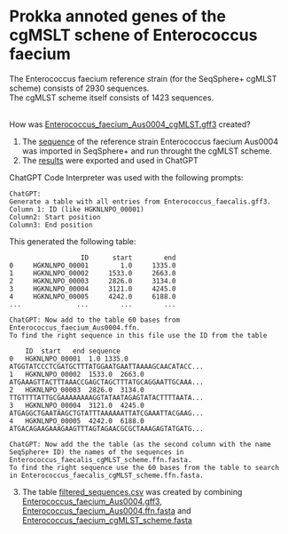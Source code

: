# Prokka annoted genes of the cgMSLT schene of Enterococcus faecium
The Enterococcus faecium reference strain (for the SeqSphere+ cgMLST scheme) consists of 2930 sequences.<br>
The cgMLST scheme itself consists of 1423 sequences.<br><br>

How was [Enterococcus_faecium_Aus0004_cgMLST.gff3](https://github.com/zmeel/cgMSLT-Entfae/blob/main/Enterococcus_faecium_Aus0004_cgMLST.gff3) created?<br>
1) The [sequence](https://raw.githubusercontent.com/zmeel/cgMSLT-Entfae/main/Enterococcus%20faecium%20strain%20Aus0004.fasta) of the reference strain Enterococcus faecium Aus0004 was imported in SeqSphere+ and run throught the cgMLST scheme.<br>
2) The [results](https://github.com/zmeel/cgMSLT-Entfae/blob/main/Enterococcus_faecium_cgMLST_scheme.fasta) were exported and used in ChatGPT <br>


ChatGPT Code Interpreter was used with the following prompts:
```
ChatGPT:
Generate a table with all entries from Enterococcus_faecalis.gff3. 
Column 1: ID (like HGKNLNPO_00001)
Column2: Start position
Column3: End position
```
This generated the following table:<br>
```
                  ID      start        end
0     HGKNLNPO_00001        1.0     1335.0
1     HGKNLNPO_00002     1533.0     2663.0
2     HGKNLNPO_00003     2826.0     3134.0
3     HGKNLNPO_00004     3121.0     4245.0
4     HGKNLNPO_00005     4242.0     6188.0
...              ...        ...        ...
```
```
ChatGPT: Now add to the table 60 bases from Enterococcus_faecium_Aus0004.ffn.
To find the right sequence in this file use the ID from the table
```
```
	ID	start	end	sequence
0	HGKNLNPO_00001	1.0	1335.0	ATGGTATCCCTCGATGCTTTATGGAATGAATTAAAAGCAACATACC...
1	HGKNLNPO_00002	1533.0	2663.0	ATGAAAGTTACTTTAAACCGAGCTAGCTTTATGCAGGAATTGCAAA...
2	HGKNLNPO_00003	2826.0	3134.0	TTGTTTTATTGCGAAAAAAAAGGTATAATAGAGTATACTTTTAATA...
3	HGKNLNPO_00004	3121.0	4245.0	ATGAGGCTGAATAAGCTGTATTTAAAAAATTATCGAAATTACGAAG...
4	HGKNLNPO_00005	4242.0	6188.0	ATGACAGAAGAAAGAAGTTTAGTAGAACGCGCTAAAGAGTATGATG...
```
```
ChatGPT: Now add the the table (as the second column with the name SeqSphere+ ID) the names of the sequences in Enterococcus_faecalis_cgMLST_scheme.ffn.fasta.
To find the right sequence use the 60 bases from the table to search in Enterococcus_faecalis_cgMLST_scheme.ffn.fasta.
```


3) The table [filtered_sequences.csv](https://github.com/zmeel/cgMSLT-Entfae/blob/main/filtered_sequences.csv) was created by combining [Enterococcus_faecium_Aus0004.gff3](https://raw.githubusercontent.com/zmeel/cgMSLT-Entfae/main/Enterococcus_faecium_Aus0004.gff3), [Enterococcus_faecium_Aus0004.ffn.fasta](https://raw.githubusercontent.com/zmeel/cgMSLT-Entfae/main/Enterococcus_faecium_Aus0004.ffn.fasta) and [Enterococcus_faecium_cgMLST_scheme.fasta](https://github.com/zmeel/cgMSLT-Entfae/blob/main/Enterococcus_faecium_cgMLST_scheme.fasta)<br>
